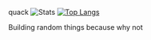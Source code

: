 quack
![Stats](https://github-readme-stats.vercel.app/api?username=PaulvonRedmont&show_icons=true&theme=radical)
[![Top Langs](https://github-readme-stats.vercel.app/api/top-langs/?username=PaulvonRedmont&layout=donut-vertical)](https://github.com/PaulvonRedmont/github-readme-stats)

Building random things because why not
